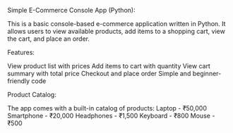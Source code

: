 Simple E-Commerce Console App (Python):

 This is a basic console-based e-commerce application written in Python. It allows users to view available products, add items to a shopping cart, view the cart, and place an order.


Features:

 View product list with prices
 Add items to cart with quantity
 View cart summary with total price
 Checkout and place order
 Simple and beginner-friendly code
 

Product Catalog:

The app comes with a built-in catalog of products:
 Laptop - ₹50,000
 Smartphone - ₹20,000
 Headphones - ₹1,500
 Keyboard - ₹800
 Mouse - ₹500
